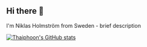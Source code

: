 ## Hi there 👋

I'm Niklas Holmström from Sweden - brief description

[![Thaiphoon's GitHub stats](https://github-readme-stats.vercel.app/api?username=thaiphoon)](https://github.com/anuraghazra/github-readme-stats)
